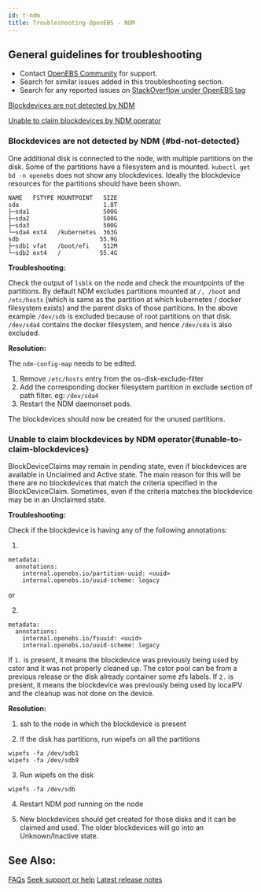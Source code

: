 ```yaml
---
id: t-ndm
title: Troubleshooting OpenEBS - NDM
---
```


## General guidelines for troubleshooting

- Contact [OpenEBS Community](/docs/introduction/community) for support.
- Search for similar issues added in this troubleshooting section.
- Search for any reported issues on [StackOverflow under OpenEBS tag](https://stackoverflow.com/questions/tagged/openebs)

[Blockdevices are not detected by NDM](#bd-not-detected)

[Unable to claim blockdevices by NDM operator](#unable-to-claim-blockdevices)

### Blockdevices are not detected by NDM {#bd-not-detected}

One additional disk is connected to the node, with multiple partitions on the disk. Some of the partitions have a filesystem and is mounted. `kubectl get bd -n openebs` does not show any blockdevices. Ideally the blockdevice resources for the partitions should have been shown.

```shell hideCopy
NAME   FSTYPE MOUNTPOINT   SIZE
sda                        1.8T
├─sda1                     500G
├─sda2                     500G
├─sda3                     500G
└─sda4 ext4   /kubernetes  363G
sdb                       55.9G
├─sdb1 vfat   /boot/efi    512M
└─sdb2 ext4   /           55.4G
```

**Troubleshooting:**

Check the output of `lsblk` on the node and check the mountpoints of the partitions. By default NDM excludes partitions mounted at `/, /boot` and `/etc/hosts` (which is same as the partition at which kubernetes / docker filesystem exists) and the parent disks of those partitions. In the above example `/dev/sdb` is excluded because of root partitions on that disk. `/dev/sda4` contains the docker filesystem, and hence `/dev/sda` is also excluded.

**Resolution:**

The `ndm-config-map` needs to be edited.

1. Remove `/etc/hosts` entry from the os-disk-exclude-filter
2. Add the corresponding docker filesystem partition in exclude section of path filter. eg: `/dev/sda4`
3. Restart the NDM daemonset pods.

The blockdevices should now be created for the unused partitions.

### Unable to claim blockdevices by NDM operator{#unable-to-claim-blockdevices}

BlockDeviceClaims may remain in pending state, even if blockdevices are available in Unclaimed and Active state. The main reason for this will be there are no blockdevices that match the criteria specified in the BlockDeviceClaim. Sometimes, even if the criteria matches the blockdevice may be in an Unclaimed state.

**Troubleshooting:**

Check if the blockdevice is having any of the following annotations:

1.

```
metadata:
  annotations:
    internal.openebs.io/partition-uuid: <uuid>
    internal.openebs.io/uuid-scheme: legacy
```

or

2.

```
metadata:
  annotations:
    internal.openebs.io/fsuuid: <uuid>
    internal.openebs.io/uuid-scheme: legacy
```

If `1.` is present, it means the blockdevice was previously being used by cstor and it was not properly cleaned up. The cstor pool can be from a previous release or the disk already container some zfs labels.
If `2.` is present, it means the blockdevice was previously being used by localPV and the cleanup was not done on the device.

**Resolution:**

1. ssh to the node in which the blockdevice is present

2. If the disk has partitions, run wipefs on all the partitions

```
wipefs -fa /dev/sdb1
wipefs -fa /dev/sdb9
```

3. Run wipefs on the disk

```
wipefs -fa /dev/sdb
```

4. Restart NDM pod running on the node

5. New blockdevices should get created for those disks and it can be claimed and used. The older blockdevices will go into an Unknown/Inactive state.

## See Also:

[FAQs](/docs/next/faq.html) [Seek support or help](/docs/introduction/community) [Latest release notes](/docs/introduction/releases)
